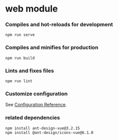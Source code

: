 # web module


### Compiles and hot-reloads for development
```
npm run serve
```

### Compiles and minifies for production
```
npm run build
```

### Lints and fixes files
```
npm run lint
```

### Customize configuration
See [Configuration Reference](https://cli.vuejs.org/config/).



### related dependencies
```agsl
npm install ant-design-vue@3.2.15
npm install @ant-design/icons-vue@6.1.0
```